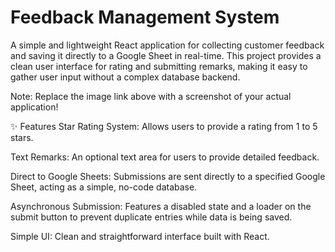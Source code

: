 # Feedback Management System
A simple and lightweight React application for collecting customer feedback and saving it directly to a Google Sheet in real-time. This project provides a clean user interface for rating and submitting remarks, making it easy to gather user input without a complex database backend.

Note: Replace the image link above with a screenshot of your actual application!

✨ Features
Star Rating System: Allows users to provide a rating from 1 to 5 stars.

Text Remarks: An optional text area for users to provide detailed feedback.

Direct to Google Sheets: Submissions are sent directly to a specified Google Sheet, acting as a simple, no-code database.

Asynchronous Submission: Features a disabled state and a loader on the submit button to prevent duplicate entries while data is being saved.

Simple UI: Clean and straightforward interface built with React.
